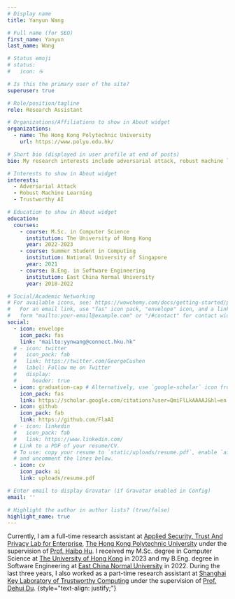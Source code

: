 ```yaml
---
# Display name
title: Yanyun Wang

# Full name (for SEO)
first_name: Yanyun
last_name: Wang

# Status emoji
# status:
#   icon: ☕️

# Is this the primary user of the site?
superuser: true

# Role/position/tagline
role: Research Assistant

# Organizations/Affiliations to show in About widget
organizations:
  - name: The Hong Kong Polytechnic University
    url: https://www.polyu.edu.hk/

# Short bio (displayed in user profile at end of posts)
bio: My research interests include adversarial attack, robust machine learning and trustworthy AI.

# Interests to show in About widget
interests:
  - Adversarial Attack
  - Robust Machine Learning
  - Trustworthy AI

# Education to show in About widget
education:
  courses:
    - course: M.Sc. in Computer Science
      institution: The University of Hong Kong
      year: 2022-2023
    - course: Summer Student in Computing
      institution: National University of Singapore
      year: 2021
    - course: B.Eng. in Software Engineering
      institution: East China Normal University
      year: 2018-2022

# Social/Academic Networking
# For available icons, see: https://wowchemy.com/docs/getting-started/page-builder/#icons
#   For an email link, use "fas" icon pack, "envelope" icon, and a link in the
#   form "mailto:your-email@example.com" or "/#contact" for contact widget.
social:
  - icon: envelope
    icon_pack: fas
    link: "mailto:yynwang@connect.hku.hk"
  # - icon: twitter
  #   icon_pack: fab
  #   link: https://twitter.com/GeorgeCushen
  #   label: Follow me on Twitter
  #   display:
  #     header: true
  - icon: graduation-cap # Alternatively, use `google-scholar` icon from `ai` icon pack
    icon_pack: fas
    link: https://scholar.google.com/citations?user=QmiFlLkAAAAJ&hl=en
  - icon: github
    icon_pack: fab
    link: https://github.com/FlaAI
  # - icon: linkedin
  #   icon_pack: fab
  #   link: https://www.linkedin.com/
  # Link to a PDF of your resume/CV.
  # To use: copy your resume to `static/uploads/resume.pdf`, enable `ai` icons in `params.yaml`,
  # and uncomment the lines below.
  - icon: cv
    icon_pack: ai
    link: uploads/resume.pdf

# Enter email to display Gravatar (if Gravatar enabled in Config)
email: ''

# Highlight the author in author lists? (true/false)
highlight_name: true
---
```


Currently, I am a full-time research assistant at [Applied Security, Trust And Privacy Lab for Enterprise](https://www.astaple.com/), [The Hong Kong Polytechnic University](https://www.polyu.edu.hk/) under the supervision of [Prof. Haibo Hu](https://haibohu.org/). I received my M.Sc. degree in Computer Science at [The University of Hong Kong](https://www.hku.hk/) in 2023 and my B.Eng. degree in Software Engineering at [East China Normal University](https://english.ecnu.edu.cn/) in 2022. During the last three years, I also worked as a part-time research assistant at [Shanghai Key Laboratory of Trustworthy Computing](https://tclab.ecnu.edu.cn/) under the supervision of [Prof. Dehui Du](https://scholar.google.com/citations?user=9WHLtvoAAAAJ&hl=en&oi=ao).
{style="text-align: justify;"}
